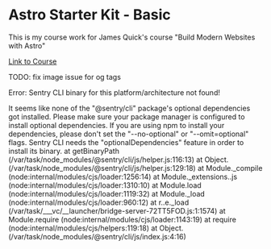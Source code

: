 # Astro Starter Kit - Basic

This is my course work for James Quick's course "Build Modern Websites with Astro"

[Link to Course](https://learn.jamesqquick.com/view/courses/astro-course/)

TODO: fix image issue for og tags


Error: Sentry CLI binary for this platform/architecture not found!

It seems like none of the "@sentry/cli" package's optional dependencies got installed. Please make sure your package manager is configured to install optional dependencies. If you are using npm to install your dependencies, please don't set the "--no-optional" or "--omit=optional" flags. Sentry CLI needs the "optionalDependencies" feature in order to install its binary.
    at getBinaryPath (/var/task/node_modules/@sentry/cli/js/helper.js:116:13)
    at Object.<anonymous> (/var/task/node_modules/@sentry/cli/js/helper.js:129:18)
    at Module._compile (node:internal/modules/cjs/loader:1256:14)
    at Module._extensions..js (node:internal/modules/cjs/loader:1310:10)
    at Module.load (node:internal/modules/cjs/loader:1119:32)
    at Module._load (node:internal/modules/cjs/loader:960:12)
    at r.<computed>.e._load (/var/task/___vc/__launcher/bridge-server-72TT5FOD.js:1:1574)
    at Module.require (node:internal/modules/cjs/loader:1143:19)
    at require (node:internal/modules/cjs/helpers:119:18)
    at Object.<anonymous> (/var/task/node_modules/@sentry/cli/js/index.js:4:16)